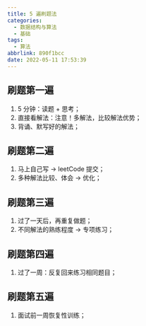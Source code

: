 ```yaml
---
title: 5 遍刷题法
categories:
  - 数据结构与算法
  - 基础
tags:
  - 算法
abbrlink: 890f1bcc
date: 2022-05-11 17:53:39
---
```


## 刷题第一遍
1. 5 分钟：读题 + 思考；
2. 直接看解法：注意！多解法，比较解法优势；
3. 背诵、默写好的解法；
	
## 刷题第二遍
1. 马上自己写 -> leetCode 提交；
2. 多种解法比较、体会 -> 优化；
	
## 刷题第三遍
1. 过了一天后，再重复做题；
2. 不同解法的熟练程度 -> 专项练习；
	
## 刷题第四遍
1. 过了一周：反复回来练习相同题目；
	
## 刷题第五遍
1. 面试前一周恢复性训练；
